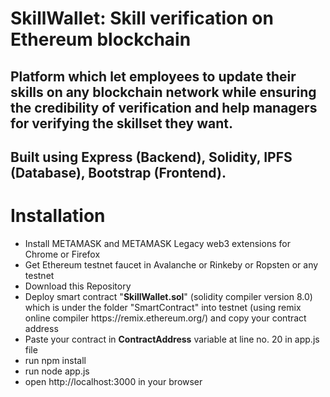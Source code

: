 # SkillWallet: Skill verification on Ethereum blockchain

## Platform which let employees to update their skills on any blockchain network while ensuring the credibility of verification and help managers for verifying the skillset they want.  
## Built using Express (Backend), Solidity, IPFS (Database), Bootstrap (Frontend).  
# Installation
<ul>
    <li>Install METAMASK and METAMASK Legacy web3 extensions for Chrome or Firefox </li>
    <li>Get Ethereum testnet faucet in Avalanche or Rinkeby or Ropsten or any testnet </li>
    <li>Download this Repository</li>
    <li>Deploy smart contract "<b>SkillWallet.sol</b>" (solidity compiler version 8.0)  which is under the folder "SmartContract" into testnet (using remix online compiler https://remix.ethereum.org/) and copy your contract address</li>
    <li>Paste your contract in <b>ContractAddress</b> variable at line no. 20 in app.js file</li>
    <li>run npm install</li>
    <li>run node app.js</li>
    <li>open http://localhost:3000 in your browser</li>
</ul>
